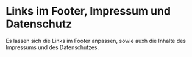 # Links im Footer, Impressum und Datenschutz

<!-- md:version 1.5.0 -->

Es lassen sich die Links im Footer anpassen, sowie auxh die Inhalte des Impressums und des Datenschutzes. 


